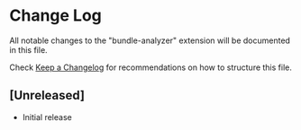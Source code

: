 # Change Log

All notable changes to the "bundle-analyzer" extension will be documented in this file.

Check [Keep a Changelog](http://keepachangelog.com/) for recommendations on how to structure this file.

## [Unreleased]

- Initial release
